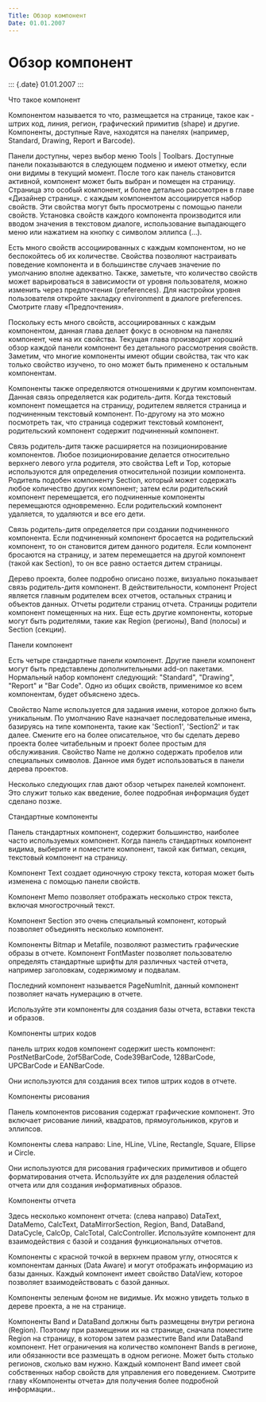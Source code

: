 ```yaml
---
Title: Обзор компонент
Date: 01.01.2007
---
```



Обзор компонент
===============

::: {.date}
01.01.2007
:::

Что такое компонент

Компонентом называется то что, размещается на странице, такое как -
штрих код, линия, регион, графический примитив (shape) и другие.
Компоненты, доступные Rave, находятся на панелях (например, Standard,
Drawing, Report и Barcode).

Панели доступны, через выбор меню Tools \| Toolbars. Доступные панели
показываются в следующем подменю и имеют отметку, если они видимы в
текущий момент. После того как панель становится активной, компонент
может быть выбран и помещен на страницу. Страница это особый компонент,
и более детально рассмотрен в главе «Дизайнер страниц». с каждым
компонентом ассоциируется набор свойств. Эти свойства могут быть
просмотрены с помощью панели свойств. Установка свойств каждого
компонента производится или вводом значения в текстовом диалоге,
использование выпадающего меню или нажатием на кнопку с символом эллипса
(...).

Есть много свойств ассоциированных с каждым компонентом, но не
беспокойтесь об их количестве. Свойства позволяют настраивать поведение
компонента и в большинстве случаев значение по умолчанию вполне
адекватно. Также, заметьте, что количество свойств может варьироваться в
зависимости от уровня пользователя, можно изменить через предпочтения
(preferences). Для настройки уровня пользователя откройте закладку
environment в диалоге preferences. Смотрите главу «Предпочтения».

Поскольку есть много свойств, ассоциированных с каждым компонентом,
данная глава делает фокус в основном на панелях компонент, чем на их
свойства. Текущая глава производит хороший обзор каждой панели компонент
без детального рассмотрения свойств. Заметим, что многие компоненты
имеют общии свойства, так что как только свойство изучено, то оно может
быть применено к остальным компонентам.

Компоненты также определяются отношениями к другим компонентам. Данная
связь определяется как родитель-дитя. Когда текстовый компонент
помещается на страницу, родителем является страница и подчиненным
текстовый компонент. По-другому на это можно посмотреть так, что
страница содержит текстовый компонент, родительский компонент содержит
подчиненный компонент.

Связь родитель-дитя также расширяется на позиционирование компонентов.
Любое позиционирование делается относительно верхнего левого угла
родителя, это свойства Left и Top, которые используются для определения
относительной позиции компонента. Родитель подобен компоненту Section,
который может содержать любое количество других компонент; затем если
родительский компонент перемещается, его подчиненные компоненты
перемещаются одновременно. Если родительский компонент удаляется, то
удаляются и все его дети.

Связь родитель-дитя определяется при создании подчиненного компонента.
Если подчиненный компонент бросается на родительский компонент, то он
становится дитем данного родителя. Если компонент бросаются на страницу,
и затем перемещается на другой компонент (такой как Section), то он все
равно остается дитем страницы.

Дерево проекта, более подробно описано позже, визуально показывает связь
родитель-дитя компонент. В действительности, компонент Project является
главным родителем всех отчетов, остальных страниц и объектов данных.
Отчеты родители страниц отчета. Страницы родители компонент помещенных
на них. Еще есть другие компоненты, которые могут быть родителями, такие
как Region (регионы), Band (полосы) и Section (секции).

Панели компонент

Есть четыре стандартные панели компонент. Другие панели компонент могут
быть представлены дополнительными add-on пакетами. Нормальный набор
компонент следующий: \"Standard\", \"Drawing\", \"Report\" и \"Bar
Code\". Одно из общих свойств, применимое ко всем компонентам, будет
объяснено здесь.

Свойство Name используется для задания имени, которое должно быть
уникальным. По умолчанию Rave назначает последовательные имена,
базируясь на типе компонента, такие как \'Section1\', \'Section2\' и так
далее. Смените его на более описательное, что бы сделать дерево проекта
более читабельным и проект более простым для обслуживания. Свойство Name
не должно содержать пробелов или специальных символов. Данное имя будет
использоваться в панели дерева проектов.

Несколько следующих глав дают обзор четырех панелей компонент. Это
служит только как введение, более подробная информация будет сделано
позже.

Стандартные компоненты

Панель стандартных компонент, содержит большинство, наиболее часто
используемых компонент. Когда панель стандартных компонент видима,
выберите и поместите компонент, такой как битмап, секция, текстовый
компонент на страницу.

Компонент Text создает одиночную строку текста, которая может быть
изменена с помощью панели свойств.

Компонент Memo позволяет отображать несколько строк текста, включая
многострочный текст.

Компонент Section это очень специальный компонент, который позволяет
объединять несколько компонент.

Компоненты Bitmap и Metafile, позволяют разместить графические образы в
отчете. Компонент FontMaster позволяет пользователю определять
стандартные шрифты для различных частей отчета, например заголовкам,
содержимому и подвалам.

Последний компонент называется PageNumInit, данный компонент позволяет
начать нумерацию в отчете.

Используйте эти компоненты для создания базы отчета, вставки текста и
образов.

Компоненты штрих кодов

панель штрих кодов компонент содержит шесть компонент: PostNetBarCode,
2of5BarCode, Code39BarCode, 128BarCode, UPCBarCode и EANBarCode.

Они используются для создания всех типов штрих кодов в отчете.

Компоненты рисования

Панель компонентов рисования содержат графические компонент. Это
включает рисование линий, квадратов, прямоугольников, кругов и эллипсов.

Компоненты слева направо: Line, HLine, VLine, Rectangle, Square, Ellipse
и Circle.

Они используются для рисования графических примитивов и общего
форматирования отчета. Используйте их для разделения областей отчета или
для создания информативных образов.

Компоненты отчета

Здесь несколько компонент отчета: (слева направо) DataText, DataMemo,
CalcText, DataMirrorSection, Region, Band, DataBand, DataCycle, CalcOp,
CalcTotal, CalcController. Используйте компонент для взаимодействия с
базой и создания функциональных отчетов.

Компоненты с красной точкой в верхнем правом углу, относятся к
компонентам  данных (Data Aware) и могут отображать информацию из базы
данных. Каждый компонент имеет свойство DataView, которое позволяет
взаимодействовать с базой данных.

Компоненты зеленым фоном не видимые. Их можно увидеть только в дереве
проекта, а не на странице.

Компоненты Band и DataBand должны быть размещены внутри региона
(Region). Поэтому при размещении их на странице, сначала поместите
Region на страницу, в котором затем разместите Band или DataBand
компонент. Нет ограничения на количество компонент Bands в регионе, или
обязанности все размещать в одном регионе. Может быть столько регионов,
сколько вам нужно. Каждый компонент Band имеет свой собственных набор
свойств для управления его поведением. Смотрите главу «Компоненты
отчета» для получения более подробной информации..
